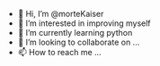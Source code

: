 - 👋 Hi, I’m @morteKaiser
- 👀 I’m interested in improving myself
- 🌱 I’m currently learning python
- 💞️ I’m looking to collaborate on ...
- 📫 How to reach me ...

<!---
morteKaiser/morteKaiser is a ✨ special ✨ repository because its `README.md` (this file) appears on your GitHub profile.
You can click the Preview link to take a look at your changes.
--->

